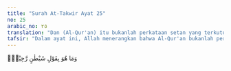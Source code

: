 ```yaml
---
title: "Surah At-Takwir Ayat 25"
no: 25
arabic_no: ٢٥
translation: "Dan (Al-Qur'an) itu bukanlah perkataan setan yang terkutuk,"
tafsir: "Dalam ayat ini, Allah menerangkan bahwa Al-Qur'an bukanlah perkataan setan yang terkutuk, dan bukanlah perkataan yang diletakkan oleh setan di atas lidah Muhammad ketika mengganggu akalnya seperti yang dituduhkan oleh orang Quraisy. Muhammad sudah terkenal sejak kecilnya dengan pikiran yang sehat dan tidak pernah berbuat khianat. Oleh karena itu, apa yang diterangkan oleh Muhammad tentang berita akhirat, surga, dan neraka bukanlah perkataan setan."
---
```

وَمَا هُوَ بِقَوْلِ شَيْطٰنٍ رَّجِيْمٍۚ